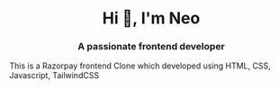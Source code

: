 <h1 align="center">Hi 👋, I'm Neo</h1>
<h3 align="center">A passionate frontend developer</h3>

<p>This is a Razorpay frontend Clone which developed using HTML, CSS, Javascript, TailwindCSS</p>
